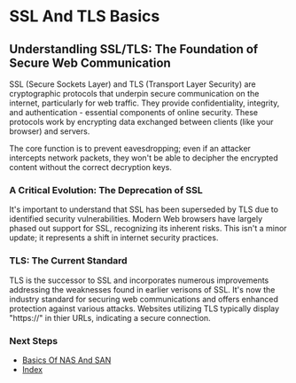 # SSL And TLS Basics

## Understandling SSL/TLS: The Foundation of Secure Web Communication
SSL (Secure Sockets Layer) and TLS (Transport Layer Security) are cryptographic protocols that underpin secure communication on the internet, particularly for web traffic. They provide confidentiality, integrity, and authentication - essential components of online security. These protocols work by encrypting data exchanged between clients (like your browser) and servers.

The core function is to prevent eavesdropping; even if an attacker intercepts network packets, they won't be able to decipher the encrypted content without the correct decryption keys.

### A Critical Evolution: The Deprecation of SSL

It's important to understand that SSL has been superseded by TLS due to identified security vulnerabilities. Modern Web browsers have largely phased out support for SSL, recognizing its inherent risks. This isn't a minor update; it represents a shift in internet security practices.

### TLS: The Current Standard

TLS is the successor to SSL and incorporates numerous improvements addressing the weaknesses found in earlier verisons of SSL. It's now the industry standard for securing web communications and offers enhanced protection against various attacks. Websites utilizing TLS typically display "https://" in thier URLs, indicating a secure connection.

### Next Steps
- [Basics Of NAS And SAN](https://github.com/Sisu-Sus/CyberSec-RoadMap/blob/main/Networking_Knowledge/Basics_Of_NAS_And_SAN.md)
- [Index](https://github.com/Sisu-Sus/CyberSec-RoadMap/blob/main/index.md)
